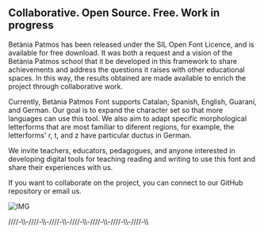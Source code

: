 ## Collaborative. Open Source. Free. Work in progress

Betània Patmos has been released under the SIL Open Font Licence, and is available for free download. It was both a request and a vision of the Betània Patmos school that it be developed in this framework to share achievements and address the questions it raises with other educational spaces. In this way, the results obtained are made available to enrich the project through collaborative work.  

Currently, Betània Patmos Font supports Catalan, Spanish, English, Guaraní, and German. Our goal is to expand the character set so that more languages can use this tool. We also aim to adapt specific morphological letterforms that are most familiar to diferent regions, for example, the letterforms' r, t, and z have particular ductus in German.  

We invite teachers, educators, pedagogues, and anyone interested in developing digital tools for teaching reading and writing to use this font and share their experiences with us.  

If you want to collaborate on the project, you can connect to our GitHub repository or email us.  

![IMG](https://huertatipografica.com/uploads/betania-patmos-y5H2vj.png)

////-\\\\-////-\\\\-////-\\\\-////-\\\\-////-\\\\-////-\\\\-////-\\\\
